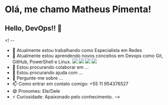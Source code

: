 # Olá, me chamo Matheus Pimenta! 
## Hello, DevOps!! 👋

<! --
- 🔭 Atualmente estou trabalhando como Especialista em Redes
- 🌱 Atualmente estou aprendendo novos conceitos em Devops como Git, GitHub, PowerShell e Linux.
<img src="https://cdn.jsdelivr.net/gh/devicons/devicon@latest/icons/git/git-original.svg" /> <img src="https://cdn.jsdelivr.net/gh/devicons/devicon@latest/icons/github/github-original.svg" /> <img src="https://cdn.jsdelivr.net/gh/devicons/devicon@latest/icons/powershell/powershell-plain.svg" /> <img src="https://cdn.jsdelivr.net/gh/devicons/devicon@latest/icons/linux/linux-plain.svg" />          
- 👯 Estou procurando colaborar em ...
- 🤔 Estou procurando ajuda com ...
- 💬 Pergunte-me sobre ...
- 📫 Como entrar em contato comigo: +55 11 954376527
- 😄 Pronomes: Ele/Dele
- ⚡ Curiosidade: Apaixonado pelo conhecimento. 
-->
